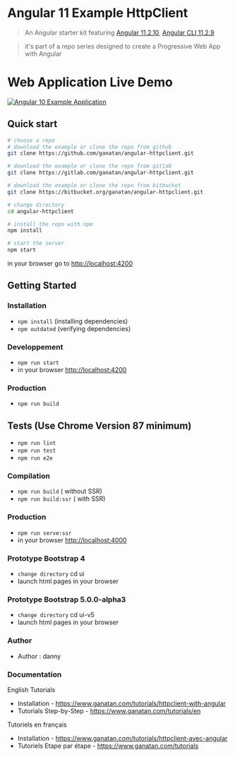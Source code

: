 # Angular 11 Example HttpClient

> An Angular starter kit featuring [Angular 11.2.10](https://angular.io), [Angular CLI 11.2.9](https://cli.angular.io/)

> it's part of a repo series designed to create a Progressive Web App with Angular

# Web Application Live Demo
<a href="https://angular.ganatan.com/">
  <img src="https://media.giphy.com/media/RfqiR12yhtHpwaItBq/giphy.gif" alt="Angular 10 Example Application"/>
</a>

## Quick start

```bash
# choose a repo
# download the example or clone the repo from github
git clone https://github.com/ganatan/angular-httpclient.git

# download the example or clone the repo from gitlab
git clone https://gitlab.com/ganatan/angular-httpclient.git

# download the example or clone the repo from bitbucket
git clone https://bitbucket.org/ganatan/angular-httpclient.git

# change directory
cd angular-httpclient

# install the repo with npm
npm install

# start the server
npm start

```
in your browser go to [http://localhost:4200](http://localhost:4200) 

## Getting Started


### Installation
* `npm install` (installing dependencies)
* `npm outdated` (verifying dependencies)

### Developpement
* `npm run start`
* in your browser [http://localhost:4200](http://localhost:4200) 

### Production 
* `npm run build`

## Tests (Use Chrome Version 87 minimum)
* `npm run lint`
* `npm run test`
* `npm run e2e`

### Compilation
* `npm run build`       ( without SSR)
* `npm run build:ssr`   ( with SSR)

### Production
* `npm run serve:ssr`
* in your browser [http://localhost:4000](http://localhost:4000) 

### Prototype Bootstrap 4
* `change directory` cd ui
* launch html pages in your browser

### Prototype Bootstrap 5.0.0-alpha3
* `change directory` cd ui-v5
* launch html pages in your browser

### Author
* Author  : danny

### Documentation

English Tutorials
- Installation - https://www.ganatan.com/tutorials/httpclient-with-angular
- Tutorials Step-by-Step - https://www.ganatan.com/tutorials/en

Tutoriels en français
- Installation - https://www.ganatan.com/tutorials/httpclient-avec-angular
- Tutoriels Etape par étape - https://www.ganatan.com/tutorials
